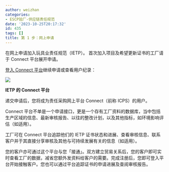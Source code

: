 ```yaml
---
author: weizhan
categories:
- ESCP验厂-供应链责任规范
date: '2023-10-25T20:17:32'
id: 435
tags: []
title: 第 1 步：网上申请
---
```


在网上申请加入玩具业责任规范（IETP）。 首次加入项目及希望更新证书的工厂请于 Connect 平台展开申请。

[登入 Connect
平台](https://connect.ethicaltoyprogram.org/zh/Account/Login)继续申请或查看用户纪录：

![](https://csrwiki.com/wp-content/uploads/2024/03/ICTI验厂申请.webp)

**IETP 的 Connect 平台**

递交申请后，您将成为责任采购网上平台 Connect（前称 ICPS）的用户。

Connect
平台不单是一个申请接口，更是一个存有工厂资料的数据库，当中包括生产区域的信息、最新审核报告、以往的整改计划，以及其他指标，如环境影响评估（如适用）。

工厂可在 Connect 平台追踪他们的 IETP 证书状态和进展、查看审核信息、联系客户并于其直接分享审核及其他与可持续发展有关的信息（如适用）。

您的客户亦可通过这个平台与您「接通」。双方建立贸易关系后，您的客户即可实时查看工厂的数据，减省您额外发资料给客户的需要。完成注册后，您即可登入平台开始接触客户。您也可以通过平台追踪证书的申请进展及查阅审核报告。

